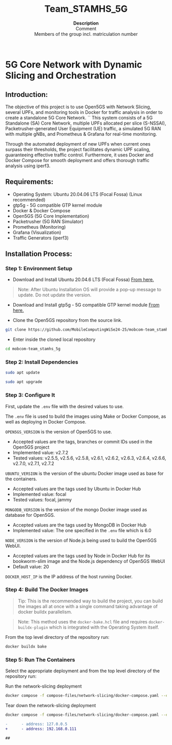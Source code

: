 <h1 align="center">Team_STAMHS_5G</h1>
<p align="center">
    <strong>Description</strong>
    <br>
    Comment
    <br>
    Members of the group incl. matriculation number
</p>
<br/>


# 5G Core Network with Dynamic Slicing and Orchestration

## Introduction:

The objective of this project is to use Open5GS with Network Slicing, several UPFs, and monitoring tools in Docker for traffic analysis in order to create a standalone 5G Core Network.
``
This system consists of a 5G Standalone (SA) Core Network, multiple UPFs allocated per slice (S-NSSAI), Packetrusher-generated User Equipment (UE) traffic, a simulated 5G RAN with multiple gNBs, and Prometheus & Grafana for real-time monitoring.

Through the automated deployment of new UPFs when current ones surpass their thresholds, the project facilitates dynamic UPF scaling, guaranteeing effective traffic control. Furthermore, it uses Docker and Docker Compose for smooth deployment and offers thorough traffic analysis using iperf3.

## Requirements:

- Operating System: Ubuntu 20.04.06 LTS (Focal Fossa) (Linux recommended)
- gtp5g - 5G compatible GTP kernel module
- Docker & Docker Compose
- Open5GS (5G Core Implementation)
- Packetrusher (5G RAN Simulator)
- Prometheus (Monitoring)
- Grafana (Visualization)
- Traffic Generators (iperf3)

## Installation Process:

### Step 1: Environment Setup
- Download and Install Ubuntu 20.04.6 LTS (Focal Fossa) [From here.](https://releases.ubuntu.com/focal/)

> Note: After Ubuntu Installation OS will provide a pop-up message to update. Do not update the version.

- Download and Install gtp5g - 5G compatible GTP kernel module [From here.](https://github.com/free5gc/gtp5g)

- Clone the Open5GS repository from the source link.

```bash
git clone https://github.com/MobileComputingWiSe24-25/mobcom-team_stamhs_5g.git
```
- Enter inside the cloned local repository
```bash
cd mobcom-team_stamhs_5g
```
### Step 2: Install Dependencies
```bash
sudo apt update 
```
```bash
sudo apt upgrade
```
### Step 3: Configure It 

First, update the `.env` file with the desired values to use.

The `.env` file is used to build the images using Make or Docker Compose, as well as deploying in Docker Compose.

`OPEN5GS_VERSION` is the version of Open5GS to use.
- Accepted values are the tags, branches or commit IDs used in the Open5GS project
- Implemented value: v2.7.2
- Tested values: v2.5.5, v2.5.6, v2.5.8, v2.6.1, v2.6.2, v2.6.3, v2.6.4, v2.6.6, v2.7.0, v2.7.1, v2.7.2

`UBUNTU_VERSION` is the version of the ubuntu Docker image used as base for the containers.
- Accepted values are the tags used by Ubuntu in Docker Hub
- Implemented value: focal
- Tested values: focal, jammy

`MONGODB_VERSION` is the version of the mongo Docker image used as database for Open5GS.
- Accepted values are the tags used by MongoDB in Docker Hub
- Implemented value: The one specified in the `.env` file which is 6.0

`NODE_VERSION` is the version of Node.js being used to build the Open5GS WebUI.
- Accepted values are the tags used by Node in Docker Hub for its bookworm-slim image and the Node.js dependency of Open5GS WebUI
- Default value: 20

`DOCKER_HOST_IP` is the IP address of the host running Docker.

### Step 4: Build The Docker Images

> Tip: This is the recommended way to build the project, you can build the images all at once with a single command taking advantage of docker buildx parallelism.

> Note: This method uses the `docker-bake.hcl` file and requires `docker-buildx-plugin` which is integrated with the Operating System itself.

From the top level directory of the repository run:
```bash
docker buildx bake
```
### Step 5: Run The Containers

Select the appropriate deployment and from the top level directory of the repository run:

Run the network-slicing deployment
```bash
docker compose -f compose-files/network-slicing/docker-compose.yaml --env-file=.env up -d
```
Tear down the network-slicing deployment
```bash
docker compose -f compose-files/network-slicing/docker-compose.yaml --env-file=.env down
```


```diff
-      - address: 127.0.0.5
+      - address: 192.168.0.111

##



















